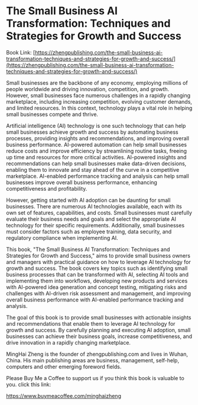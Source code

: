 # The Small Business AI Transformation: Techniques and Strategies for Growth and Success

Book Link: [https://zhengpublishing.com/the-small-business-ai-transformation-techniques-and-strategies-for-growth-and-success/](https://zhengpublishing.com/the-small-business-ai-transformation-techniques-and-strategies-for-growth-and-success/)

Small businesses are the backbone of any economy, employing millions of people worldwide and driving innovation, competition, and growth. However, small businesses face numerous challenges in a rapidly changing marketplace, including increasing competition, evolving customer demands, and limited resources. In this context, technology plays a vital role in helping small businesses compete and thrive.

Artificial intelligence (AI) technology is one such technology that can help small businesses achieve growth and success by automating business processes, providing insights and recommendations, and improving overall business performance. AI-powered automation can help small businesses reduce costs and improve efficiency by streamlining routine tasks, freeing up time and resources for more critical activities. AI-powered insights and recommendations can help small businesses make data-driven decisions, enabling them to innovate and stay ahead of the curve in a competitive marketplace. AI-enabled performance tracking and analysis can help small businesses improve overall business performance, enhancing competitiveness and profitability.

However, getting started with AI adoption can be daunting for small businesses. There are numerous AI technologies available, each with its own set of features, capabilities, and costs. Small businesses must carefully evaluate their business needs and goals and select the appropriate AI technology for their specific requirements. Additionally, small businesses must consider factors such as employee training, data security, and regulatory compliance when implementing AI.

This book, "The Small Business AI Transformation: Techniques and Strategies for Growth and Success," aims to provide small business owners and managers with practical guidance on how to leverage AI technology for growth and success. The book covers key topics such as identifying small business processes that can be transformed with AI, selecting AI tools and implementing them into workflows, developing new products and services with AI-powered idea generation and concept testing, mitigating risks and challenges with AI-driven risk assessment and management, and improving overall business performance with AI-enabled performance tracking and analysis.

The goal of this book is to provide small businesses with actionable insights and recommendations that enable them to leverage AI technology for growth and success. By carefully planning and executing AI adoption, small businesses can achieve their business goals, increase competitiveness, and drive innovation in a rapidly changing marketplace.

MingHai Zheng is the founder of zhengpublishing.com and lives in Wuhan, China. His main publishing areas are business, management, self-help, computers and other emerging foreword fields.

Please Buy Me a Coffee to support us if you think this book is valuable to you. click this link:

https://www.buymeacoffee.com/minghaizheng
